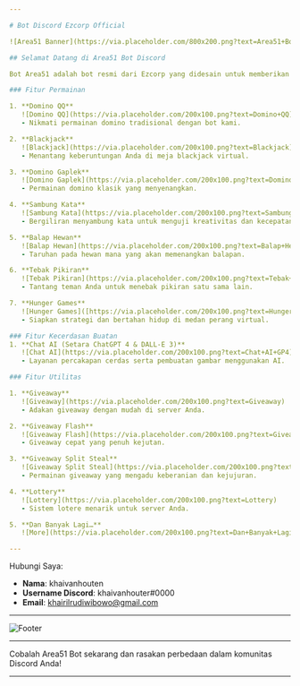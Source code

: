 ```yaml
---

# Bot Discord Ezcorp Official

![Area51 Banner](https://via.placeholder.com/800x200.png?text=Area51+Bot+Discord+Ezcorp+Official)

## Selamat Datang di Area51 Bot Discord

Bot Area51 adalah bot resmi dari Ezcorp yang didesain untuk memberikan berbagai macam permainan seru dan utilitas bermanfaat bagi komunitas Discord Anda. Dari permainan klasik seperti domino dan blackjack hingga fitur giveaway yang menarik, Area51 hadir untuk meningkatkan pengalaman Discord Anda.

### Fitur Permainan

1. **Domino QQ**
   ![Domino QQ](https://via.placeholder.com/200x100.png?text=Domino+QQ)
   - Nikmati permainan domino tradisional dengan bot kami.

2. **Blackjack**
   ![Blackjack](https://via.placeholder.com/200x100.png?text=Blackjack)
   - Menantang keberuntungan Anda di meja blackjack virtual.

3. **Domino Gaplek**
   ![Domino Gaplek](https://via.placeholder.com/200x100.png?text=Domino+Gaplek)
   - Permainan domino klasik yang menyenangkan.

4. **Sambung Kata**
   ![Sambung Kata](https://via.placeholder.com/200x100.png?text=Sambung+Kata)
   - Bergiliran menyambung kata untuk menguji kreativitas dan kecepatan berpikir.

5. **Balap Hewan**
   ![Balap Hewan](https://via.placeholder.com/200x100.png?text=Balap+Hewan)
   - Taruhan pada hewan mana yang akan memenangkan balapan.

6. **Tebak Pikiran**
   ![Tebak Pikiran](https://via.placeholder.com/200x100.png?text=Tebak+Pikiran)
   - Tantang teman Anda untuk menebak pikiran satu sama lain.

7. **Hunger Games**
   ![Hunger Games]([https://via.placeholder.com/200x100.png?text=Hunger+Games](https://cdn.discordapp.com/attachments/1242471419494006834/1266407281252237382/Screenshot_20240726-215001.jpg?ex=66a50930&is=66a3b7b0&hm=5f612da61d2411c2aa9eff1b9875e17d6f7ee6524098f199df594f17f980674a&))
   - Siapkan strategi dan bertahan hidup di medan perang virtual.

### Fitur Kecerdasan Buatan
1. **Chat AI (Setara ChatGPT 4 & DALL-E 3)**
   ![Chat AI](https://via.placeholder.com/200x100.png?text=Chat+AI+GP4)
   - Layanan percakapan cerdas serta pembuatan gambar menggunakan AI.

### Fitur Utilitas

1. **Giveaway**
   ![Giveaway](https://via.placeholder.com/200x100.png?text=Giveaway)
   - Adakan giveaway dengan mudah di server Anda.

2. **Giveaway Flash**
   ![Giveaway Flash](https://via.placeholder.com/200x100.png?text=Giveaway+Flash)
   - Giveaway cepat yang penuh kejutan.

3. **Giveaway Split Steal**
   ![Giveaway Split Steal](https://via.placeholder.com/200x100.png?text=Giveaway+Split+Steal)
   - Permainan giveaway yang mengadu keberanian dan kejujuran.

4. **Lottery**
   ![Lottery](https://via.placeholder.com/200x100.png?text=Lottery)
   - Sistem lotere menarik untuk server Anda.

5. **Dan Banyak Lagi…**
   ![More](https://via.placeholder.com/200x100.png?text=Dan+Banyak+Lagi)

---
```


Hubungi Saya:

- **Nama**: khaivanhouten
- **Username Discord**: khaivanhouter#0000
- **Email**: khairilrudiwibowo@gmail.com

---

![Footer](https://via.placeholder.com/800x100.png?text=Ez+Corp+Official+2023)

---

Cobalah Area51 Bot sekarang dan rasakan perbedaan dalam komunitas Discord Anda!

---
